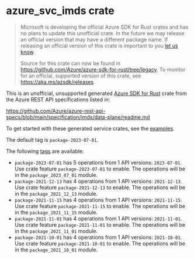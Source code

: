 # azure_svc_imds crate

> Microsoft is developing the official Azure SDK for Rust crates and has no plans to update this unofficial crate.
> In the future we may release an official version that may have a different package name.
> If releasing an official version of this crate is important to you [let us know](https://github.com/Azure/azure-sdk-for-rust/issues/new/choose).
>
> Source for this crate can now be found in <https://github.com/Azure/azure-sdk-for-rust/tree/legacy>.
> To monitor for an official, supported version of this crate, see <https://aka.ms/azsdk/releases>.

This is an unofficial, unsupported generated [Azure SDK for Rust](https://github.com/Azure/azure-sdk-for-rust/tree/legacy) crate from the Azure REST API specifications listed in:

https://github.com/Azure/azure-rest-api-specs/blob/main/specification/imds/data-plane/readme.md

To get started with these generated service crates, see the [examples](https://github.com/Azure/azure-sdk-for-rust/blob/legacy/services/README.md#examples).

The default tag is `package-2023-07-01`.

The following [tags](https://github.com/Azure/azure-sdk-for-rust/blob/legacy/services/tags.md) are available:

- `package-2023-07-01` has 5 operations from 1 API versions: `2023-07-01`. Use crate feature `package-2023-07-01` to enable. The operations will be in the `package_2023_07_01` module.
- `package-2021-12-13` has 4 operations from 1 API versions: `2021-12-13`. Use crate feature `package-2021-12-13` to enable. The operations will be in the `package_2021_12_13` module.
- `package-2021-11-15` has 4 operations from 1 API versions: `2021-11-15`. Use crate feature `package-2021-11-15` to enable. The operations will be in the `package_2021_11_15` module.
- `package-2021-11-01` has 4 operations from 1 API versions: `2021-11-01`. Use crate feature `package-2021-11-01` to enable. The operations will be in the `package_2021_11_01` module.
- `package-2021-10-01` has 4 operations from 1 API versions: `2021-10-01`. Use crate feature `package-2021-10-01` to enable. The operations will be in the `package_2021_10_01` module.